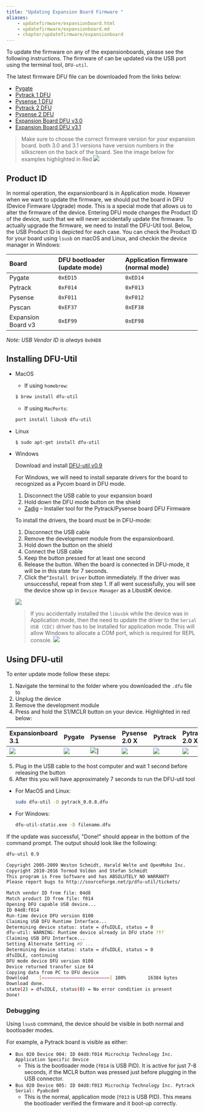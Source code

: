 ```yaml
---
title: "Updating Expansion Board Firmware "
aliases:
    - updatefirmware/expansionboard.html
    - updatefirmware/expansionboard.md
    - chapter/updatefirmware/expansionboard
---
```


To update the firmware on any of the expansionboards, please see the following instructions. The firmware of can be updated via the USB port using the terminal tool, `DFU-util`.

The latest firmware DFU file can be downloaded from the links below:
* [Pygate](https://software.pycom.io/findupgrade?key=pygate.dfu&type=all&redirect=true)
* [Pytrack 1 DFU](https://software.pycom.io/findupgrade?key=pytrack.dfu&type=all&redirect=true)
* [Pysense 1 DFU](https://software.pycom.io/findupgrade?key=pysense.dfu&type=all&redirect=true)
* [Pytrack 2 DFU](https://software.pycom.io/findupgrade?key=pytrack2.dfu&type=all&redirect=true)
* [Pysense 2 DFU](https://software.pycom.io/findupgrade?key=pysense2.dfu&type=all&redirect=true)
* [Expansion Board DFU v3.0](https://software.pycom.io/findupgrade?key=expansion3.dfu&type=all&redirect=true)
* [Expansion Board DFU v3.1](https://software.pycom.io/findupgrade?key=expansion31.dfu&type=all&redirect=true)


> Make sure to choose the correct firmware version for your expansion board. both 3.0 and 3.1 versions have version numbers in the silkscreen on the back of the board. See the image below for examples highlighted in Red
>![](/gitbook/assets/expansion_board_version.png)

## Product ID
In normal operation, the expansionboard is in Application mode. However when we want to update the firmware, we should put the board in DFU (Device Firmware Upgrade) mode. This is a special mode that allows us to alter the firmware of the device. Entering DFU mode changes the Product ID of the device, such that we will never accidentally update the firmware. To actually upgrade the firmware, we need to install the DFU-Util tool. Below, the USB Product ID is depicted for each case. You can check the Product ID for your board using `lsusb` on macOS and Linux, and checkin the device manager in Windows:

| Board | DFU bootloader (update mode) | Application firmware (normal mode) |
| :--- | :--- | :--- |
| Pygate             | `0xED15` | `0xED14` |
| Pytrack            | `0xF014` | `0xF013` |
| Pysense            | `0xF011` | `0xF012` |
| Pyscan             | `0xEF37` | `0xEF38` |
| Expansion Board v3 | `0xEF99` | `0xEF98` |

_Note: USB Vendor ID is always_ `0x04D8`



## Installing DFU-Util

  * MacOS

    * If using `homebrew`:

    ```bash
    $ brew install dfu-util
    ```
    * If using `MacPorts`:

    ```bash
    port install libusb dfu-util
    ```
  * Linux

    ```bash
    $ sudo apt-get install dfu-util
    ```

  * Windows

    Download and install [DFU-util v0.9](http://dfu-util.sourceforge.net/releases/dfu-util-0.9-win64.zip)

    For Windows, we will need to install separate drivers for the board to recognized as a Pycom board in DFU mode.
    1. Disconnect the USB cable to your expansion board
    2. Hold down the DFU mode button on the shield

    * [Zadig](http://zadig.akeo.ie/) – Installer tool for the Pytrack/Pysense board DFU Firmware

    To install the drivers, the board must be in DFU-mode:

    1. Disconnect the USB cable
    2. Remove the development module from the expansionboard.
    3. Hold down the button on the shield
    4. Connect the USB cable
    5. Keep the button pressed for at least one second
    6. Release the button. When the board is connected in DFU-mode, it will be in this state for 7 seconds.
    7. Click the`“Install Driver` button immediately. If the driver was unsuccessful, repeat from step 1.
    If all went sucessfully, you will see the device show up in `Device Manager` as a LibusbK device.

    ![](/gitbook/assets/pytrack_dfu_mode_zadig.png)

    > If you accidentally installed the `libusbk` while the device was in Application mode, then the need to update the driver to the `Serial USB (CDC)` driver has to be installed for application mode. This will allow Windows to allocate a COM port, which is required for REPL console.
    > ![](/gitbook/assets/pytrack_app_mode_zadig.png)

## Using DFU-util

To enter update mode follow these steps:

1. Navigate the terminal to the folder where you downloaded the `.dfu` file to
2. Unplug the device
3. Remove the development module
4. Press and hold the S1/MCLR button on your device. Highlighted in red below:

| Expansionboard 3.1 | Pygate | Pysense | Pysense 2.0 X | Pytrack | Pytrack 2.0 X | PyScan |
|:----|:----|:-----|:--------|:-----|:-----|:----|
| ![](/gitbook/assets/expansionboards/expansionboard31_dfu.png) | ![](/gitbook/assets/expansionboards/pygate_dfu.png)|![](/gitbook/assets/expansionboards/pysense1_dfu.png)] | ![](/gitbook/assets/expansionboards/pysense2_dfu.png) | ![](/gitbook/assets/expansionboards/pytrack1_dfu.png) | ![](/gitbook/assets/expansionboards/pytrack2_dfu.png) | ![](/gitbook/assets/expansionboards/pyscan_dfu.png) |

5. Plug in the USB cable to the host computer and wait 1 second before releasing the button
6. After this you will have approximately 7 seconds to run the DFU-util tool
  * For MacOS and Linux:
    ```bash
    sudo dfu-util -D pytrack_0.0.8.dfu
    ```
  * For Windows:
    ```bash
    dfu-util-static.exe -D filename.dfu
    ```

If the update was successful, "Done!" should appear in the bottom of the command prompt.
The output should look like the following:

```bash
dfu-util 0.9

Copyright 2005-2009 Weston Schmidt, Harald Welte and OpenMoko Inc.
Copyright 2010-2016 Tormod Volden and Stefan Schmidt
This program is Free Software and has ABSOLUTELY NO WARRANTY
Please report bugs to http://sourceforge.net/p/dfu-util/tickets/

Match vendor ID from file: 04d8
Match product ID from file: f014
Opening DFU capable USB device...
ID 04d8:f014
Run-time device DFU version 0100
Claiming USB DFU Runtime Interface...
Determining device status: state = dfuIDLE, status = 0
dfu-util: WARNING: Runtime device already in DFU state ?!?
Claiming USB DFU Interface...
Setting Alternate Setting #0 ...
Determining device status: state = dfuIDLE, status = 0
dfuIDLE, continuing
DFU mode device DFU version 0100
Device returned transfer size 64
Copying data from PC to DFU device
Download    [=========================] 100%        16384 bytes
Download done.
state(2) = dfuIDLE, status(0) = No error condition is present
Done!
```

### Debugging

Using `lsusb` command, the device should be visible in both normal and bootloader modes.

For example, a Pytrack board is visible as either:

* `Bus 020 Device 004: ID 04d8:f014 Microchip Technology Inc. Application Specific Device`
  * This is the bootloader mode (`f014` is USB PID). It is active for just 7-8 seconds, if the MCLR button was pressed just before plugging in the USB connector.
* `Bus 020 Device 005: ID 04d8:f013 Microchip Technology Inc. Pytrack Serial: Pyabcde0`
  * This is the normal, application mode (`f013` is USB PID). This means the bootloader verified the firmware and it boot-up correctly.
